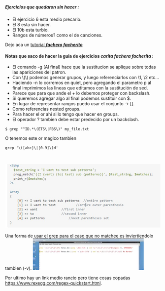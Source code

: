 ##### Ejercicios que quedaron sin hacer :
* El ejercicio 6 esta medio precario.
* El 8 esta sin hacer.
* El 10b esta turbio.
* Rangos de números? como el de canciones.

Dejo aca un [tutorial  ***fachero facherito***](https://www.geeksforgeeks.org/sed-command-in-linux-unix-with-examples/)
#### Notas que saco de hacer la guia de ejercicios ***carita fachera facherita*** :
* El comando -g (Al final) hace que la sustitucion se aplique sobre todas las apariciones del patron.
* Con \\(\\) podemos generar grupos, y luego referenciarlos con \\1, \\2 etc...
* Haciendo -n lo corremos en quiet, pero agregando el parametro p al final imprimimos las lineas que editamos con la sustitución de sed.
* Parece que para que ande el + lo debemos proteger con backslash.
* Si queremos agregar algo al final podemos sustituir con $.
* En lugar de representar rangos puedo usar el conjunto -> [].
* Como referencias nested groups.
* Para hacer el or ahi si lo tengo que hacer en groups.
* El operador ? tambien debe estar predecido por un backslash.

 ```
 $ grep "^ID.*\(ETS\|FBS\)" my_file.txt
```

O tenemos este or magico tambien
```
grep '\([abc]\|[0-9]\)d'

```
<br>

![nested grupos ](nestedGroups.jpeg)

Una forma de usar el grep para el caso que no matchee es inviertiendolo tambien (-v).
![tipoParcial](ejTipoParcial.png)

Por ultimo hay un link medio rancio pero tiene cosas copadas https://www.rexegg.com/regex-quickstart.html.